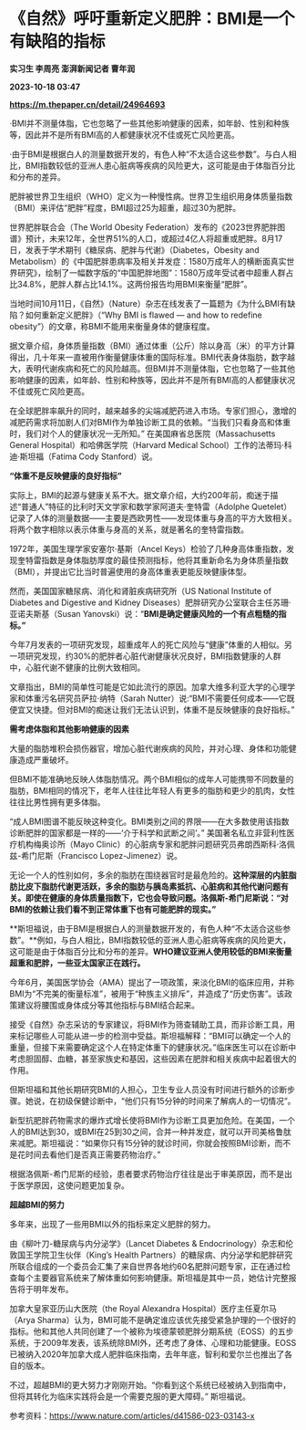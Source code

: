 # 《自然》呼吁重新定义肥胖：BMI是一个有缺陷的指标
**实习生 李周亮 澎湃新闻记者 曹年润**

**2023-10-18 03:47**

**https://m.thepaper.cn/detail/24964693**

·BMI并不测量体脂，它也忽略了一些其他影响健康的因素，如年龄、性别和种族等，因此并不是所有BMI高的人都健康状况不佳或死亡风险更高。

·由于BMI是根据白人的测量数据开发的，有色人种“不太适合这些参数”。与白人相比，BMI指数较低的亚洲人患心脏病等疾病的风险更大，这可能是由于体脂百分比和分布的差异。

肥胖被世界卫生组织（WHO）定义为一种慢性病。世界卫生组织用身体质量指数（BMI）来评估“肥胖”程度，BMI超过25为超重，超过30为肥胖。

世界肥胖联合会（The World Obesity Federation）发布的《2023世界肥胖图谱》预计，未来12年，全世界51%的人口，或超过4亿人将超重或肥胖。8月17日，发表于学术期刊《糖尿病、肥胖与代谢》（Diabetes，Obesity and Metabolism）的《中国肥胖患病率及相关并发症：1580万成年人的横断面真实世界研究》，绘制了一幅数字版的“中国肥胖地图”：1580万成年受试者中超重人群占比34.8%，肥胖人群占比14.1%。这两份报告均用BMI来衡量“肥胖”。

当地时间10月11日，《自然》（Nature）杂志在线发表了一篇题为《为什么BMI有缺陷？如何重新定义肥胖》（“Why BMI is flawed — and how to redefine obesity”）的文章，称BMI不能用来衡量身体的健康程度。

据文章介绍，身体质量指数（BMI）通过体重（公斤）除以身高（米）的平方计算得出，几十年来一直被用作衡量健康体重的国际标准。BMI代表身体脂肪，数字越大，表明代谢疾病和死亡的风险越高。但BMI并不测量体脂，它也忽略了一些其他影响健康的因素，如年龄、性别和种族等，因此并不是所有BMI高的人都健康状况不佳或死亡风险更高。

在全球肥胖率飙升的同时，越来越多的尖端减肥药进入市场。专家们担心，激增的减肥药需求将加剧人们对BMI作为单独诊断工具的依赖。“当我们只看身高和体重时，我们对个人的健康状况一无所知。” 在美国麻省总医院（Massachusetts General Hospital）和哈佛医学院（Harvard Medical School）工作的法蒂玛·科迪·斯坦福（Fatima Cody Stanford）说。

**“体重不是反映健康的良好指标”**

实际上，BMI的起源与健康关系不大。据文章介绍，大约200年前，痴迷于描述“普通人”特征的比利时天文学家和数学家阿道夫·奎特雷（Adolphe Quetelet）记录了人体的测量数据——主要是西欧男性——发现体重与身高的平方大致相关。将两个数字相除以表示体重与身高的关系，就是著名的奎特雷指数。

1972年，美国生理学家安塞尔·基斯（Ancel Keys）检验了几种身高体重指数，发现奎特雷指数是身体脂肪厚度的最佳预测指标，他将其重新命名为身体质量指数（BMI），并提出它比当时普遍使用的身高体重表更能反映健康体型。

然而，美国国家糖尿病、消化和肾脏疾病研究所（US National Institute of Diabetes and Digestive and Kidney Diseases）肥胖研究办公室联合主任苏珊·亚诺夫斯基（Susan Yanovski）说：“**BMI是确定健康风险的一个有点粗糙的指标。”**

今年7月发表的一项研究发现，超重成年人的死亡风险与“健康”体重的人相似。另一项研究发现，约30%的肥胖者心脏代谢健康状况良好，BMI指数健康的人群中，心脏代谢不健康的比例大致相同。

文章指出，BMI的简单性可能是它如此流行的原因。加拿大维多利亚大学的心理学家和体重污名研究员萨拉·纳特（Sarah Nutter）说:“BMI不需要任何成本——它既便宜又快捷。但对BMI的痴迷让我们无法认识到，体重不是反映健康的良好指标。”

**需考虑体脂和其他影响健康的因素**

大量的脂肪堆积会损伤器官，增加心脏代谢疾病的风险，并对心理、身体和功能健康造成严重破坏。

但BMI不能准确地反映人体脂肪情况。两个BMI相似的成年人可能携带不同数量的脂肪，BMI相同的情况下，老年人往往比年轻人有更多的脂肪和更少的肌肉，女性往往比男性拥有更多体脂。

“成人BMI图谱不能反映这种变化。BMI类别之间的界限——在大多数使用该指数诊断肥胖的国家都是一样的——‘介于科学和武断之间’。” 美国著名私立非营利性医疗机构梅奥诊所（Mayo Clinic）的心脏病专家和肥胖问题研究员弗朗西斯科·洛佩兹-希门尼斯（Francisco Lopez-Jimenez）说。

无论一个人的性别如何，多余的脂肪在围绕器官时是最危险的。**这种深层的内脏脂肪比皮下脂肪代谢更活跃，多余的脂肪与胰岛素抵抗、心脏病和其他代谢问题有关。**即使在健康的身体质量指数下，它也会导致问题。洛佩斯-希门尼斯说：**“对BMI的依赖让我们看不到正常体重下也有可能肥胖的现实。”**

**斯坦福说，由于BMI是根据白人的测量数据开发的，有色人种“不太适合这些参数”。**例如，与白人相比，BMI指数较低的亚洲人患心脏病等疾病的风险更大，这可能是由于体脂百分比和分布的差异。**WHO建议亚洲人使用较低的BMI来衡量超重和肥胖，一些亚太国家正在践行。**

今年6月，美国医学协会（AMA）提出了一项政策，来淡化BMI的临床应用，并称BMI为“不完美的衡量标准”，被用于“种族主义排斥”，并造成了“历史伤害”。该政策建议将腰围或身体成分等其他指标与BMI结合起来。

接受《自然》杂志采访的专家建议，将BMI作为筛查辅助工具，而非诊断工具，用来标记哪些人可能从进一步的检测中受益。斯坦福解释：“BMI可以确定一个人的重量，但接下来需要确定这个人在特定体重下的健康状况。”临床医生可以在诊断中考虑胆固醇、血糖，甚至家族史和基因，这些因素在肥胖和相关疾病中起着很大的作用。

但斯坦福和其他长期研究BMI的人担心，卫生专业人员没有时间进行额外的诊断步骤。她说，在初级保健诊断中，“他们只有15分钟的时间来了解病人的一切情况”。

新型抗肥胖药物需求的爆炸式增长使将BMI作为诊断工具更加危险。在美国，一个人的BMI达到30，或BMI在25到30之间，合并一种并发症，就可以开司美格鲁肽来减肥。斯坦福说：“如果你只有15分钟的就诊时间，你就会按照BMI诊断，而不是花时间去看他们是否真正需要药物治疗。”

根据洛佩斯-希门尼斯的经验，患者要求药物治疗往往是出于审美原因，而不是出于医学原因，这使问题更加复杂。

**超越BMI的努力**

多年来，出现了一些用BMI以外的指标来定义肥胖的努力。

由《柳叶刀-糖尿病与内分泌学》（Lancet Diabetes & Endocrinology）杂志和伦敦国王学院卫生伙伴（King’s Health Partners）的糖尿病、内分泌学和肥胖研究所联合组成的一个委员会汇集了来自世界各地约60名肥胖问题专家，正在通过检查每个主要器官系统来了解体重如何影响健康。斯坦福是其中一员，她估计完整报告将于明年发布。

加拿大皇家亚历山大医院（the Royal Alexandra Hospital）医疗主任夏尔马（Arya Sharma）认为，BMI可能不是确定谁应该优先接受紧急护理的一个很好的指标。他和其他人共同创建了一个被称为埃德蒙顿肥胖分期系统（EOSS）的五步系统，于2009年发表，该系统除BMI外，还考虑了身体、心理和功能健康。EOSS已被纳入2020年加拿大成人肥胖临床指南，去年年底，智利和爱尔兰也推出了各自的版本。

不过，超越BMI的更大努力才刚刚开始。“你看到这个系统已经被纳入到指南中，但将其转化为临床实践将会是一个需要克服的更大障碍。” 斯坦福说。

参考资料：https://www.nature.com/articles/d41586-023-03143-x